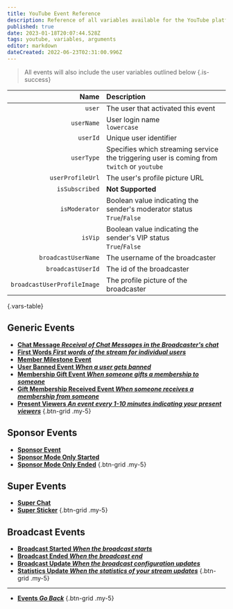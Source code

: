 ```yaml
---
title: YouTube Event Reference
description: Reference of all variables available for the YouTube platform
published: true
date: 2023-01-18T20:07:44.528Z
tags: youtube, variables, arguments
editor: markdown
dateCreated: 2022-06-23T02:31:00.996Z
---
```


> All events will also include the user variables outlined below
{.is-success}

Name | Description
----:|:------------
`user` | The user that activated this event
`userName` | User login name <br> `lowercase`
`userId` | Unique user identifier
`userType` | Specifies which streaming service the triggering user is coming from <br> `twitch` or `youtube`
`userProfileUrl` | The user's profile picture URL<br>
`isSubscribed` | **Not Supported**<br>
`isModerator` | Boolean value indicating the sender's moderator status <br> `True`/`False`
`isVip` | Boolean value indicating the sender's VIP status <br> `True`/`False`
`broadcastUserName` | The username of the broadcaster<br>
`broadcastUserId` | The id of the broadcaster<br>
`broadcastUserProfileImage` | The profile picture of the broadcaster<br>
{.vars-table}

## Generic Events
* [<i class="mdi mdi-comment-outline text--youtube"></i> **Chat Message *Receival of Chat Messages in the Broadcaster's chat***](/Platforms/YouTube/Events/Chat-Message)
* [<i class="mdi mdi-numeric-1-box text--youtube"></i> **First Words *First words of the stream for individual users***](/Platforms/YouTube/Events/First-Words)
* [<i class="mdi mdi-account-plus text--youtube"></i> **Member Milestone Event**](/Platforms/YouTube/Events/Member-Milestone-Event)
* [<i class="mdi mdi-account-remove text--youtube"></i> **User Banned Event *When a user gets banned***](/Platforms/YouTube/Events/User-Banned-Event)
* [<i class="mdi mdi-account-plus text--youtube"></i> **Membership Gift Event *When someone gifts a membership to someone***](/Platforms/YouTube/Events/Membership-Gift-Event)
* [<i class="mdi mdi-account-plus text--youtube"></i> **Gift Membership Received Event *When someone receives a membership from someone***](/Platforms/YouTube/Events/Gift-Membership-Received-Event)
* [<i class="mdi mdi-account-multiple text--youtube"></i> **Present Viewers *An event every 1-10 minutes indicating your present viewers***](/Platforms/YouTube/Events/Present-Viewers)
{.btn-grid .my-5}

## Sponsor Events
* [<i class="mdi mdi-cash text--youtube"></i> **Sponsor Event**](/Platforms/YouTube/Events/Sponsor-Event)
* [<i class="mdi mdi-cash text--youtube"></i> **Sponsor Mode Only Started**](/Platforms/YouTube/Events/Sponsor-Mode-Only-Started)
* [<i class="mdi mdi-cash text--youtube"></i> **Sponsor Mode Only Ended**](/Platforms/YouTube/Events/Sponsor-Mode-Only-Ended)
{.btn-grid .my-5}

## Super Events
* [<i class="mdi mdi-comment-outline text--youtube"></i> **Super Chat**](/Platforms/YouTube/Events/Super-Chat)
* [<i class="mdi mdi-sticker text--youtube"></i> **Super Sticker**](/Platforms/YouTube/Events/Super-Sticker)
{.btn-grid .my-5}

## Broadcast Events
* [<i class="mdi mdi-calendar-check-outline text--youtube"></i> **Broadcast Started *When the broadcast starts***](/Platforms/YouTube/Events/Broadcast-Started)
* [<i class="mdi mdi-calendar-remove-outline text--youtube"></i> **Broadcast Ended *When the broadcast end***](/Platforms/YouTube/Events/Broadcast-Ended)
* [<i class="mdi mdi-calendar text--youtube"></i> **Broadcast Update *When the broadcast configuration updates***](/Platforms/YouTube/Events/Broadcast-Update)
* [<i class="mdi mdi-microsoft-excel text--youtube"></i> **Statistics Update *When the statistics of your stream updates***](/Platforms/YouTube/Events/Statistics-Update)
{.btn-grid .my-5}

---

- [<i class="mdi mdi-chevron-left"></i>**Events *Go Back***](/Events)
{.btn-grid .my-5}